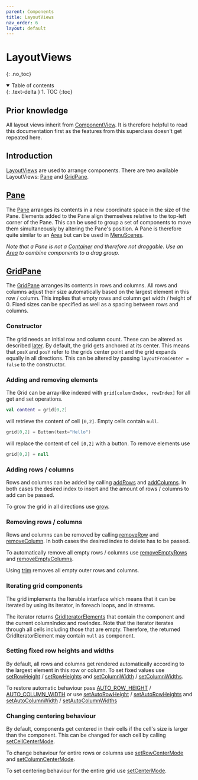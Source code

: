 ```yaml
---
parent: Components
title: LayoutViews
nav_order: 6
layout: default
---
```


<!-- KDoc -->
[LayoutViewKDoc]: https://tudo-aqua.github.io/bgw/kotlin-docs/bgw-core/tools.aqua.bgw.components.layoutviews/-layout-view/index.html
[PaneKDoc]: https://tudo-aqua.github.io/bgw/kotlin-docs/bgw-core/tools.aqua.bgw.components.layoutviews/-pane/index.html
[MenuSceneKDoc]: https://tudo-aqua.github.io/bgw/kotlin-docs/bgw-core/tools.aqua.bgw.core/-menu-scene/index.html

[GridPaneKDoc]: https://tudo-aqua.github.io/bgw/kotlin-docs/bgw-core/tools.aqua.bgw.components.layoutviews/-grid-pane/index.html
[growKDoc]: https://tudo-aqua.github.io/bgw/kotlin-docs/bgw-core/tools.aqua.bgw.components.layoutviews/-grid-pane/grow.html

[addRowsKDoc]: https://tudo-aqua.github.io/bgw/kotlin-docs/bgw-core/tools.aqua.bgw.components.layoutviews/-grid-pane/add-rows.html
[addColumnsKDoc]: https://tudo-aqua.github.io/bgw/kotlin-docs/bgw-core/tools.aqua.bgw.components.layoutviews/-grid-pane/add-columns.html
[trimKDoc]: https://tudo-aqua.github.io/bgw/kotlin-docs/bgw-core/tools.aqua.bgw.components.layoutviews/-grid-pane/trim.html

[removeRowKDoc]: https://tudo-aqua.github.io/bgw/kotlin-docs/bgw-core/tools.aqua.bgw.components.layoutviews/-grid-pane/remove-row.html
[removeColumnKDoc]: https://tudo-aqua.github.io/bgw/kotlin-docs/bgw-core/tools.aqua.bgw.components.layoutviews/-grid-pane/remove-column.html
[removeEmptyRowsKDoc]: https://tudo-aqua.github.io/bgw/kotlin-docs/bgw-core/tools.aqua.bgw.components.layoutviews/-grid-pane/remove-empty-rows.html
[removeEmptyColumnsKDoc]: https://tudo-aqua.github.io/bgw/kotlin-docs/bgw-core/tools.aqua.bgw.components.layoutviews/-grid-pane/remove-empty-columns.html

[setRowHeightKDoc]: https://tudo-aqua.github.io/bgw/kotlin-docs/bgw-core/tools.aqua.bgw.components.layoutviews/-grid-pane/set-row-height.html
[setRowHeightsKDoc]: https://tudo-aqua.github.io/bgw/kotlin-docs/bgw-core/tools.aqua.bgw.components.layoutviews/-grid-pane/set-row-heights.html
[setColumnWidthKDoc]: https://tudo-aqua.github.io/bgw/kotlin-docs/bgw-core/tools.aqua.bgw.components.layoutviews/-grid-pane/set-column-width.html
[setColumnWidthsKDoc]: https://tudo-aqua.github.io/bgw/kotlin-docs/bgw-core/tools.aqua.bgw.components.layoutviews/-grid-pane/set-column-widths.html

[setAutoRowHeightKDoc]: https://tudo-aqua.github.io/bgw/kotlin-docs/bgw-core/tools.aqua.bgw.components.layoutviews/-grid-pane/set-auto-row-height.html
[setAutoRowHeightsKDoc]: https://tudo-aqua.github.io/bgw/kotlin-docs/bgw-core/tools.aqua.bgw.components.layoutviews/-grid-pane/set-auto-row-heights.html
[setAutoColumnWidthKDoc]: https://tudo-aqua.github.io/bgw/kotlin-docs/bgw-core/tools.aqua.bgw.components.layoutviews/-grid-pane/set-auto-column-width.html
[setAutoColumnWidthsKDoc]: https://tudo-aqua.github.io/bgw/kotlin-docs/bgw-core/tools.aqua.bgw.components.layoutviews/-grid-pane/set-auto-column-widths.html

[setCellCenterModeKDoc]: https://tudo-aqua.github.io/bgw/kotlin-docs/bgw-core/tools.aqua.bgw.components.layoutviews/-grid-pane/set-cell-center-mode.html
[setRowCenterModeKDoc]: https://tudo-aqua.github.io/bgw/kotlin-docs/bgw-core/tools.aqua.bgw.components.layoutviews/-grid-pane/set-row-center-mode.html
[setColumnCenterModeKDoc]: https://tudo-aqua.github.io/bgw/kotlin-docs/bgw-core/tools.aqua.bgw.components.layoutviews/-grid-pane/set-column-center-mode.html
[setCenterModeKDoc]: https://tudo-aqua.github.io/bgw/kotlin-docs/bgw-core/tools.aqua.bgw.components.layoutviews/-grid-pane/set-center-mode.html

[GridIteratorElementKDoc]: https://tudo-aqua.github.io/bgw/kotlin-docs/bgw-core/tools.aqua.bgw.util/-grid-iterator-element/index.html
[AUTO_ROW_HEIGHT]:https://tudo-aqua.github.io/bgw/kotlin-docs/bgw-core/tools.aqua.bgw.components.layoutviews/-grid-pane/-companion/-r-o-w_-h-e-i-g-h-t_-a-u-t-o.html
[AUTO_COLUMN_WIDTH]: https://tudo-aqua.github.io/bgw/kotlin-docs/bgw-core/tools.aqua.bgw.components.layoutviews/-grid-pane/-companion/-c-o-l-u-m-n_-w-i-d-t-h_-a-u-t-o.html

<!-- GH-Pages Doc -->
[ComponentViewDoc]: https://tudo-aqua.github.io/bgw/components/componentview/componentview.html
[ContainerDoc]: https://tudo-aqua.github.io/bgw/components/container/container.html
[AreaDoc]: https://tudo-aqua.github.io/bgw/components/container/container.html#area

<!-- Start Page -->
# LayoutViews

{: .no_toc}
<details open markdown="block">
  <summary>
    Table of contents
  </summary>
  {: .text-delta }
1. TOC
{:toc}
</details>

## Prior knowledge
All layout views inherit from [ComponentView][ComponentViewDoc].
It is therefore helpful to read this documentation first as the features from this superclass doesn't get repeated here.

## Introduction
[LayoutViews][LayoutViewKDoc] are used to arrange components.
There are two available LayoutViews: [Pane](#pane) and [GridPane](#gridpane).

## [Pane][PaneKDoc]
The [Pane][PaneKDoc] arranges its contents in a new coordinate space in the size of the Pane.
Elements added to the Pane align themselves relative to the top-left corner of the Pane.
This can be used to group a set of components to move them simultaneously by altering the Pane's position. 
A Pane is therefore quite similar to an [Area][AreaDoc] but can be used in [MenuScenes][MenuSceneKDoc]. 

*Note that a Pane is not a [Container][ContainerDoc] and therefore not draggable. 
Use an [Area][AreaDoc] to combine components to a drag group.*

## [GridPane][GridPaneKDoc]
The [GridPane][GridPaneKDoc] arranges its contents in rows and columns. 
All rows and columns adjust their size automatically based on the largest element in this row / column. 
This implies that empty rows and column get width / height of 0. 
Fixed sizes can be specified as well as a spacing between rows and columns.

### Constructor
The grid needs an initial row and column count. 
These can be altered as described [later](#adding-rows--columns).
By default, the grid gets anchored at its center. 
This means that ``posX`` and ``posY`` refer to the grids center point and the grid expands equally in all directions.
This can be altered by passing ``layoutFromCenter = false`` to the constructor.

### Adding and removing elements
The Grid can be array-like indexed with ``grid[columnIndex, rowIndex]`` for all get and set operations.<br>
````kotlin
val content = grid[0,2]
````
will retrieve the content of cell ``[0,2]``. Empty cells contain ``null``.

````kotlin
grid[0,2] = Button(text="Hello")
````
will replace the content of cell ``[0,2]`` with a button. To remove elements use
````kotlin
grid[0,2] = null
````

### Adding rows / columns
Rows and columns can be added by calling [addRows][addRowsKDoc] and [addColumns][addColumnsKDoc].
In both cases the desired index to insert and the amount of rows / columns to add can be passed.

To grow the grid in all directions use [grow][growKDoc].

### Removing rows / columns
Rows and columns can be removed by calling [removeRow][removeRowKDoc] and [removeColumn][removeColumnKDoc].
In both cases the desired index to delete has to be passed.

To automatically remove all empty rows / columns use [removeEmptyRows][removeEmptyRowsKDoc]
 and [removeEmptyColumns][removeEmptyColumnsKDoc].

Using [trim][trimKDoc] removes all empty outer rows and columns.

### Iterating grid components
The grid implements the Iterable interface which means that it can be iterated by using its iterator, in foreach loops, and in streams.

The iterator returns [GridIteratorElements][GridIteratorElementKDoc] that contain the component and the current columnIndex and rowIndex.
Note that the iterator iterates through all cells including those that are empty.
Therefore, the returned GridIteratorElement may contain ``null`` as component.

### Setting fixed row heights and widths
By default, all rows and columns get rendered automatically according to the largest element in this row or column.
To set fixed values use [setRowHeight][setRowHeightKDoc] / [setRowHeights][setRowHeightsKDoc] and
[setColumnWidth][setColumnWidthKDoc] / [setColumnWidths][setColumnWidthsKDoc].

To restore automatic behaviour pass [AUTO_ROW_HEIGHT] / [AUTO_COLUMN_WIDTH] or use
[setAutoRowHeight][setAutoRowHeightKDoc] / [setAutoRowHeights][setAutoRowHeightsKDoc] and
[setAutoColumnWidth][setAutoColumnWidthKDoc] / [setAutoColumnWidths][setAutoColumnWidthsKDoc]

### Changing centering behaviour
By default, components get centered in their cells if the cell's size is larger than the component.
This can be changed for each cell by calling [setCellCenterMode][setCellCenterModeKDoc]. 

To change behaviour for entire rows or columns use [setRowCenterMode][setRowCenterModeKDoc] and [setColumnCenterMode][setColumnCenterModeKDoc].

To set centering behaviour for the entire grid use [setCenterMode][setCenterModeKDoc].